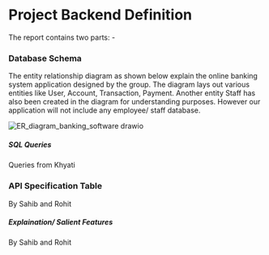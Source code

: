 # Project Backend Definition

The report contains two parts: -

### Database Schema

The entity relationship diagram as shown below explain the online banking system application designed by the group. The diagram lays out various entities like User, Account, Transaction, Payment. Another entity Staff has also been created in the diagram for understanding purposes. However our application will not include any employee/ staff database.

![ER_diagram_banking_software drawio](https://user-images.githubusercontent.com/86423179/160428576-1156befe-535b-4b20-a2f2-f3b73a4dd693.svg)

##### SQL Queries


Queries from Khyati



### API Specification Table



By Sahib and Rohit




##### Explaination/ Salient Features

By Sahib and Rohit
